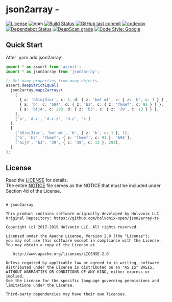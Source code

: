 # json2array - 

[![License](https://img.shields.io/badge/License-Apache%202.0-blue.svg)](./LICENSE) ![npm](https://img.shields.io/npm/v/json2array.svg) [![Build Status](https://travis-ci.com/holvonix-open/json2array-ts.svg?branch=master)](https://travis-ci.com/holvonix-open/json2array-ts) [![GitHub last commit](https://img.shields.io/github/last-commit/holvonix-open/json2array-ts.svg)](https://github.com/holvonix-open/json2array-ts/commits) [![codecov](https://codecov.io/gh/holvonix-open/json2array-ts/branch/master/graph/badge.svg)](https://codecov.io/gh/holvonix-open/json2array-ts) [![Dependabot Status](https://api.dependabot.com/badges/status?host=github&repo=holvonix-open/json2array-ts)](https://dependabot.com) [![DeepScan grade](https://deepscan.io/api/teams/4465/projects/6282/branches/52048/badge/grade.svg)](https://deepscan.io/dashboard#view=project&tid=4465&pid=6282&bid=52048) [![Code Style: Google](https://img.shields.io/badge/code%20style-google-blueviolet.svg)](https://github.com/google/gts)


## Quick Start

After `yarn add json2array':

````typescript
import * as assert from 'assert';
import * as json2array from 'json2array';

// Get many properties from many objects.
assert.deepStrictEqual(
  json2array.maps2arrays(
    [
      { a: 'b3ioj3ior', c: 1, d: { z: 'bmf mf', c: { z: 'b', c: 1 } } },
      { a: 'b', c: 'b94', d: { z: 'bz', c: { z: 'fkmef', c: 91 } } },
      { a: 'bij4', c: 293, d: { z: 'b3', c: { z: '39', c: 13 } } },
    ],
    ['a', 'd.z', 'd.c.z', 'd.c', 'c']
  ),
  [
    ['b3ioj3ior', 'bmf mf', 'b', { z: 'b', c: 1 }, 1],
    ['b', 'bz', 'fkmef', { z: 'fkmef', c: 91 }, 'b94'],
    ['bij4', 'b3', '39', { z: '39', c: 13 }, 293],
  ]
);
````


## License

Read the [LICENSE](LICENSE) for details.  
The entire [NOTICE](NOTICE) file serves as the NOTICE that must be included under
Section 4d of the License.

````

# json2array

This product contains software originally developed by Holvonix LLC.
Original Repository: https://github.com/holvonix-open/json2array-ts

Copyright (c) 2017-2019 Holvonix LLC. All rights reserved.

Licensed under the Apache License, Version 2.0 (the "License");
you may not use this software except in compliance with the License.
You may obtain a copy of the License at

   http://www.apache.org/licenses/LICENSE-2.0

Unless required by applicable law or agreed to in writing, software
distributed under the License is distributed on an "AS IS" BASIS,
WITHOUT WARRANTIES OR CONDITIONS OF ANY KIND, either express or implied.
See the License for the specific language governing permissions and
limitations under the License.

Third-party dependencies may have their own licenses.

````
